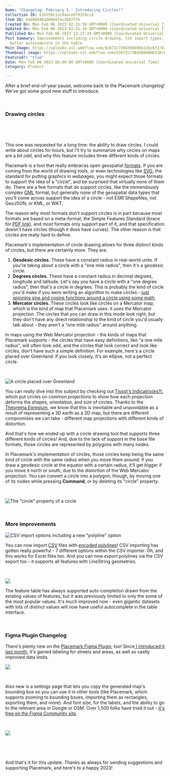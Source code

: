 ```yaml
---
Name: "Changelog: February 5 - Introducing Circles!"
Collection ID: 616750c12c0aece979319ccd
Item ID: 63e0669610d0b97ac2607f7b
Created On: Mon Feb 06 2023 02:31:50 GMT+0000 (Coordinated Universal Time)
Updated On: Mon Feb 06 2023 02:31:50 GMT+0000 (Coordinated Universal Time)
Published On: Mon Feb 06 2023 13:27:19 GMT+0000 (Coordinated Universal Time)
Post Summary: Improvements including circle drawing, CSV import types, and
  better autocomplete in the table
Main Image: https://uploads-ssl.webflow.com/61672c738436bb6bb116c6f2/63e066894fd49b322aa5d781_Circles%20-%20Feb%205.png
Thumbnail image: https://uploads-ssl.webflow.com/61672c738436bb6bb116c6f2/63e066894fd49b322aa5d781_Circles%20-%20Feb%205.png
Featured?: "true"
Date: Mon Feb 06 2023 00:00:00 GMT+0000 (Coordinated Universal Time)
Category: Product

---
```


After a brief end-of-year pause, welcome back to the Placemark changelog! We've got some good new stuff to introduce.

‍

### Drawing circles

‍

‍

This one was requested for a long time: the ability to draw circles. I could write about circles for hours, but I'll try to summarize why circles on maps are a *bit odd*, and why this feature includes three different kinds of circles.

Placemark is a tool that really embraces open geospatial [formats](/format-matrix). If you are coming from the world of drawing tools, or even technologies like [SVG](https://developer.mozilla.org/en-US/docs/Web/SVG/Element/svg), the standard for putting graphics in webpages, you might expect those formats to support the idea of a "circle", and be surprised that virtually none of them do. There are a few formats that do support circles, like the tremendously complex [GML](https://en.wikipedia.org/wiki/Geography_Markup_Language) format, but generally none of the geospatial data types that you'll come across support the idea of a circle - not ESRI Shapefiles, not GeoJSON, or KML, or WKT.

The reason why most formats don't support circles is in part because most formats are based on a meta-format, the Simple Features Standard (brace for [PDF link](https://www.ogc.org/standards/sfa)), and most formats only support part of it, and that specification doesn't have circles (though it does have curves). The other reason is that circles are really hard to define.

Placemark's implementation of circle drawing allows for three distinct kinds of circles, but there are certainly more. They are:

1. **Geodesic circles.** These have a constant radius in real-world units. If you're taking about a circle with a "one mile radius", then it's a geodesic circle.
2. **Degrees circles.** These have a constant radius in decimal degrees, longitude and latitude. Let's say you have a circle with a "one degree radius", then that's a circle in degrees. This is probably the kind of circle you'd make if you were writing an algorithm to make circles - [just spinning sine and cosine functions around a circle using some math](https://macwright.com/2013/03/05/math-for-pictures.html).
3. **Mercator circles.** These circles look like circles on a Mercator map, which is the kind of map that Placemark uses: it uses the Mercator projection. The circles that you can draw in this mode *look* right, but they don't have any direct relationship to the kind of circle you'd usually talk about - they aren't a "one mile radius" around anything.

In maps using the Web Mercator projection - the kinds of maps that Placemark supports - the circles that have easy definitions, like "a one mile radius", will often look odd, and the circles that look correct and look like circles, don't have such a simple definition. For example, here's a circle placed over Greenland: if you look closely, it's an ellipse, not a perfect circle.

‍

![A circle placed over Greenland](https://uploads-ssl.webflow.com/61672c738436bb6bb116c6f2/63e06142dd10660b243df578_CleanShot%202023-02-05%20at%2021.08.39%402x.png)

You can really dive into this subject by checking out [Tissot's Indicatrix(es?)](https://en.wikipedia.org/wiki/Tissot%27s_indicatrix), which put circles on common projections to show how each projection deforms the shapes, orientation, and size of circles. Thanks to the [Theorema Egregium](https://en.wikipedia.org/wiki/Theorema_Egregium), we know that this is inevitable and unavoidable as a result of representing a 3D earth as a 2D map, but there are different compromises we can take - different map projections with different kinds of distortion.

And that's how we ended up with a circle drawing tool that supports three different kinds of circles! And, due to the lack of support in the base file formats, those circles are represented by polygons with many nodes.

In Placemark's implementation of circles, those circles keep being the same kind of circle with the same radius when you move them around: if you draw a geodesic circle at the equator with a certain radius, it'll get bigger if you move it north or south, due to the distortion of the Web Mercator projection. You can convert a circle into a polygon, though, by moving one of its nodes while pressing **Command**, or by deleting its "circle" property.

‍

![The "circle" property of a circle](https://uploads-ssl.webflow.com/61672c738436bb6bb116c6f2/63e063183700f091f9d8be04_CleanShot%202023-02-05%20at%2021.16.33%402x.png)

‍

### More improvements

![CSV import options including a new "polyline" option](https://uploads-ssl.webflow.com/61672c738436bb6bb116c6f2/63e06382bb9f18bb9f4dc3da_CleanShot%202023-02-05%20at%2021.18.16%402x.png)

You can now import [CSV](/documentation/csv) files with [encoded polylines](/documentation/polyline)! CSV importing has gotten really powerful - 7 different options within the CSV importer. Oh, and this works for Excel files too. And you can now *export* polylines via the CSV export too - it supports all features with LineString geometries.

‍

![](https://uploads-ssl.webflow.com/61672c738436bb6bb116c6f2/63e0643403e95f6e41023461_CleanShot%202023-02-05%20at%2021.21.24%402x.png)

The feature table has always supported auto-completion drawn from the existing values of features, but it was previously limited to only the some of the most popular values. It's much improved now - even gigantic datasets with lots of distinct values will now have useful autocomplete in the table interface.

‍

### Figma Plugin Changelog

There's plenty new on the [Placemark Figma Plugin](https://www.figma.com/community/plugin/1189962635826293304/Placemark), too! Since[ I introduced it last month](/post/placemark-for-figma), it's gained labeling for streets and areas, as well as vastly improved data limits.

![](https://uploads-ssl.webflow.com/61672c738436bb6bb116c6f2/63e0654f6af00b61636169c8_CleanShot%202023-02-05%20at%2021.24.58%402x.png)

‍

Also new is a settings page that lets you copy the generated map's bounding box so you can use it in other tools (like Placemark, which supports zooming to bounding boxes, importing them as rectangles, exporting them, and more). And font size, for the labels, and the ability to go to the relevant area in Google or OSM. Over 1,500 folks have tried it out - [it's free on the Figma Community site](https://www.figma.com/community/plugin/1189962635826293304/Placemark).

‍

![](https://uploads-ssl.webflow.com/61672c738436bb6bb116c6f2/63e065a23700f02ea7d8f861_CleanShot%202023-02-05%20at%2021.27.23%402x.png)

‍

‍

And that's it for this update. Thanks as always for sending suggestions and supporting Placemark, and here's to a happy 2023!
